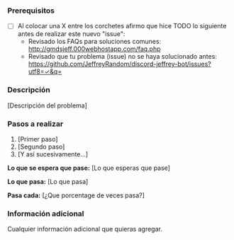 <!-- POR FAVOR, HAS TU "ISSUE" CON BASE A ESTA ESTRUCTURA. NO LO ELIMINES. -->

### Prerequisitos

* [ ] Al colocar una X entre los corchetes afirmo que hice TODO lo siguiente antes de realizar este nuevo "issue":
    * Revisado los FAQs para soluciones comunes: http://gmdsjeff.000webhostapp.com/faq.php
    * Revisado que tu problema (issue) no se haya solucionado antes: https://github.com/JeffreyRandom/discord-jeffrey-bot/issues?utf8=✓&q=

### Descripción

[Descripción del problema]

### Pasos a realizar

1. [Primer paso]
2. [Segundo paso]
3. [Y así sucesivamente...]

**Lo que se espera que pase:** [Lo que esperas que pase]

**Lo que pasa:** [Lo que pasa]

**Pasa cada:** [¿Que porcentage de veces pasa?]

### Información adicional

Cualquier información adicional que quieras agregar.
